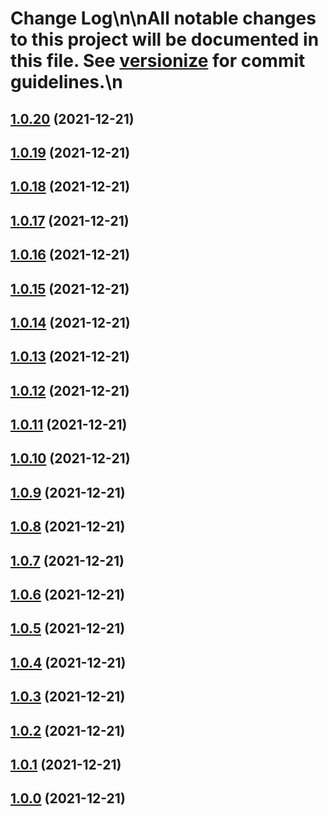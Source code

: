 # Change Log\n\nAll notable changes to this project will be documented in this file. See [versionize](https://github.com/saintedlama/versionize) for commit guidelines.\n
<a name="1.0.20"></a>
## [1.0.20](https://www.github.com/deividbatfish2/conventional-commits/releases/tag/v1.0.20) (2021-12-21)

<a name="1.0.19"></a>
## [1.0.19](https://www.github.com/deividbatfish2/conventional-commits/releases/tag/v1.0.19) (2021-12-21)

<a name="1.0.18"></a>
## [1.0.18](https://www.github.com/deividbatfish2/conventional-commits/releases/tag/v1.0.18) (2021-12-21)

<a name="1.0.17"></a>
## [1.0.17](https://www.github.com/deividbatfish2/conventional-commits/releases/tag/v1.0.17) (2021-12-21)

<a name="1.0.16"></a>
## [1.0.16](https://www.github.com/deividbatfish2/conventional-commits/releases/tag/v1.0.16) (2021-12-21)

<a name="1.0.15"></a>
## [1.0.15](https://www.github.com/deividbatfish2/conventional-commits/releases/tag/v1.0.15) (2021-12-21)

<a name="1.0.14"></a>
## [1.0.14](https://www.github.com/deividbatfish2/conventional-commits/releases/tag/v1.0.14) (2021-12-21)

<a name="1.0.13"></a>
## [1.0.13](https://www.github.com/deividbatfish2/conventional-commits/releases/tag/v1.0.13) (2021-12-21)

<a name="1.0.12"></a>
## [1.0.12](https://www.github.com/deividbatfish2/conventional-commits/releases/tag/v1.0.12) (2021-12-21)

<a name="1.0.11"></a>
## [1.0.11](https://www.github.com/deividbatfish2/conventional-commits/releases/tag/v1.0.11) (2021-12-21)

<a name="1.0.10"></a>
## [1.0.10](https://www.github.com/deividbatfish2/conventional-commits/releases/tag/v1.0.10) (2021-12-21)

<a name="1.0.9"></a>
## [1.0.9](https://www.github.com/deividbatfish2/conventional-commits/releases/tag/v1.0.9) (2021-12-21)

<a name="1.0.8"></a>
## [1.0.8](https://www.github.com/deividbatfish2/conventional-commits/releases/tag/v1.0.8) (2021-12-21)

<a name="1.0.7"></a>
## [1.0.7](https://www.github.com/deividbatfish2/conventional-commits/releases/tag/v1.0.7) (2021-12-21)

<a name="1.0.6"></a>
## [1.0.6](https://www.github.com/deividbatfish2/conventional-commits/releases/tag/v1.0.6) (2021-12-21)

<a name="1.0.5"></a>
## [1.0.5](https://www.github.com/deividbatfish2/conventional-commits/releases/tag/v1.0.5) (2021-12-21)

<a name="1.0.4"></a>
## [1.0.4](https://www.github.com/deividbatfish2/conventional-commits/releases/tag/v1.0.4) (2021-12-21)

<a name="1.0.3"></a>
## [1.0.3](https://www.github.com/deividbatfish2/conventional-commits/releases/tag/v1.0.3) (2021-12-21)

<a name="1.0.2"></a>
## [1.0.2](https://www.github.com/deividbatfish2/conventional-commits/releases/tag/v1.0.2) (2021-12-21)

<a name="1.0.1"></a>
## [1.0.1](https://www.github.com/deividbatfish2/conventional-commits/releases/tag/v1.0.1) (2021-12-21)

<a name="1.0.0"></a>
## [1.0.0](https://www.github.com/deividbatfish2/conventional-commits/releases/tag/v1.0.0) (2021-12-21)

